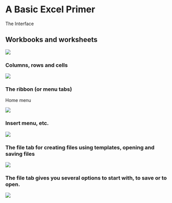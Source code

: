 # A Basic Excel Primer

The Interface

## Workbooks and worksheets

![][1]

[1]: images/a-basic-excel-primer/workbooks-and-worksheets.png

### Columns, rows and cells

![][2]

[2]: images/a-basic-excel-primer/columns--rows-and-cells.png

### The ribbon (or menu tabs)

Home menu

![][3]

[3]: images/a-basic-excel-primer/the-ribbon--or-menu-tabs-.png

### Insert menu, etc.

![][4]

[4]: images/a-basic-excel-primer/insert-menu--etc.png

### The file tab for creating files using templates, opening and saving files

![][5]

[5]: images/a-basic-excel-primer/the-file-tab-for-creating-files-using-templates--opening-and-saving-files.png

### The file tab gives you several options to start with, to save or to open.

![][6]

[6]: images/a-basic-excel-primer/the-file-tab-gives-you-several-options-to-start-with--to-save-or-to-open.png